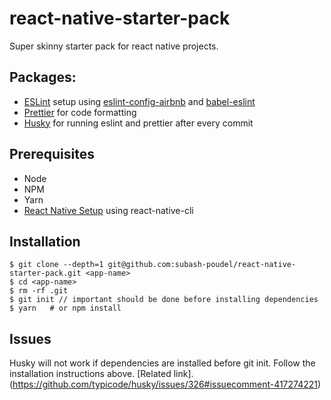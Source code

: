 # react-native-starter-pack
Super skinny starter pack for react native projects.

## Packages:
* [ESLint](https://eslint.org/) setup using [eslint-config-airbnb](https://www.npmjs.com/package/eslint-config-airbnb) and [babel-eslint](https://github.com/babel/babel-eslint)
* [Prettier](https://prettier.io/) for code formatting
* [Husky](https://github.com/typicode/husky) for running eslint and prettier after every commit

## Prerequisites
* Node
* NPM
* Yarn
* [React Native Setup](https://facebook.github.io/react-native/docs/getting-started.html) using react-native-cli

## Installation

```
$ git clone --depth=1 git@github.com:subash-poudel/react-native-starter-pack.git <app-name>
$ cd <app-name>
$ rm -rf .git
$ git init // important should be done before installing dependencies
$ yarn   # or npm install
```

## Issues

Husky will not work if dependencies are installed before git init. Follow the installation instructions above. [Related link].(https://github.com/typicode/husky/issues/326#issuecomment-417274221)

